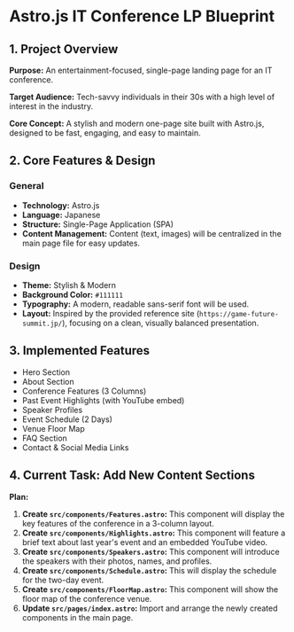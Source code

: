 # Astro.js IT Conference LP Blueprint

## 1. Project Overview

**Purpose:** An entertainment-focused, single-page landing page for an IT conference.

**Target Audience:** Tech-savvy individuals in their 30s with a high level of interest in the industry.

**Core Concept:** A stylish and modern one-page site built with Astro.js, designed to be fast, engaging, and easy to maintain.

## 2. Core Features & Design

### General
*   **Technology:** Astro.js
*   **Language:** Japanese
*   **Structure:** Single-Page Application (SPA)
*   **Content Management:** Content (text, images) will be centralized in the main page file for easy updates.

### Design
*   **Theme:** Stylish & Modern
*   **Background Color:** `#111111`
*   **Typography:** A modern, readable sans-serif font will be used.
*   **Layout:** Inspired by the provided reference site (`https://game-future-summit.jp/`), focusing on a clean, visually balanced presentation.

## 3. Implemented Features
*   Hero Section
*   About Section
*   Conference Features (3 Columns)
*   Past Event Highlights (with YouTube embed)
*   Speaker Profiles
*   Event Schedule (2 Days)
*   Venue Floor Map
*   FAQ Section
*   Contact & Social Media Links

## 4. Current Task: Add New Content Sections

**Plan:**

1.  **Create `src/components/Features.astro`:** This component will display the key features of the conference in a 3-column layout.
2.  **Create `src/components/Highlights.astro`:** This component will feature a brief text about last year's event and an embedded YouTube video.
3.  **Create `src/components/Speakers.astro`:** This component will introduce the speakers with their photos, names, and profiles.
4.  **Create `src/components/Schedule.astro`:** This will display the schedule for the two-day event.
5.  **Create `src/components/FloorMap.astro`:** This component will show the floor map of the conference venue.
6.  **Update `src/pages/index.astro`:** Import and arrange the newly created components in the main page.
